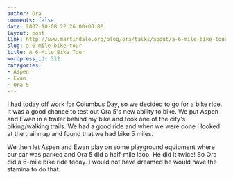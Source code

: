 ```yaml
---
author: Ora
comments: false
date: 2007-10-08 22:26:00+00:00
layout: post
link: http://www.martindale.org/blog/ora/talks/about/a-6-mile-bike-tour
slug: a-6-mile-bike-tour
title: A 6-Mile Bike Tour
wordpress_id: 312
categories:
- Aspen
- Ewan
- Ora 5
---
```


I had today off work for Columbus Day, so we decided to go for a bike ride. It was a good chance to test out Ora 5's new ability to bike. We put Aspen and Ewan in a trailer behind my bike and took one of the city's biking/walking trails. We had a good ride and when we were done I looked at the trail map and found that we had bike 5 miles.   
  
We then let Aspen and Ewan play on some playground equipment where our car was parked and Ora 5 did a half-mile loop. He did it twice! So Ora did a 6-mile bike ride today. I would not have dreamed he would have the stamina to do that.
